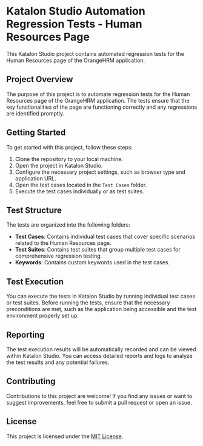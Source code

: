 # Katalon Studio Automation Regression Tests - Human Resources Page

This Katalon Studio project contains automated regression tests for the Human Resources page of the OrangeHRM application.

## Project Overview

The purpose of this project is to automate regression tests for the Human Resources page of the OrangeHRM application. The tests ensure that the key functionalities of the page are functioning correctly and any regressions are identified promptly.

## Getting Started

To get started with this project, follow these steps:

1. Clone the repository to your local machine.
2. Open the project in Katalon Studio.
3. Configure the necessary project settings, such as browser type and application URL.
4. Open the test cases located in the `Test Cases` folder.
5. Execute the test cases individually or as test suites.

## Test Structure

The tests are organized into the following folders:

- **Test Cases**: Contains individual test cases that cover specific scenarios related to the Human Resources page.
- **Test Suites**: Contains test suites that group multiple test cases for comprehensive regression testing.
- **Keywords**: Contains custom keywords used in the test cases.

## Test Execution

You can execute the tests in Katalon Studio by running individual test cases or test suites. Before running the tests, ensure that the necessary preconditions are met, such as the application being accessible and the test environment properly set up.

## Reporting

The test execution results will be automatically recorded and can be viewed within Katalon Studio. You can access detailed reports and logs to analyze the test results and any potential failures.

## Contributing

Contributions to this project are welcome! If you find any issues or want to suggest improvements, feel free to submit a pull request or open an issue.

## License

This project is licensed under the [MIT License](LICENSE.md).

